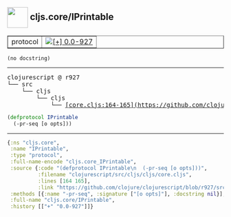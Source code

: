 ## <img width="48px" valign="middle" src="http://i.imgur.com/Hi20huC.png"> cljs.core/IPrintable

 <table border="1">
<tr>
<td>protocol</td>
<td><a href="https://github.com/cljsinfo/api-refs/tree/0.0-927"><img valign="middle" alt="[+] 0.0-927" src="https://img.shields.io/badge/+-0.0--927-lightgrey.svg"></a> </td>
</tr>
</table>

 <samp>
</samp>

```
(no docstring)
```

---

 <pre>
clojurescript @ r927
└── src
    └── cljs
        └── cljs
            └── <ins>[core.cljs:164-165](https://github.com/clojure/clojurescript/blob/r927/src/cljs/cljs/core.cljs#L164-L165)</ins>
</pre>

```clj
(defprotocol IPrintable
  (-pr-seq [o opts]))
```


---

```clj
{:ns "cljs.core",
 :name "IPrintable",
 :type "protocol",
 :full-name-encode "cljs.core_IPrintable",
 :source {:code "(defprotocol IPrintable\n  (-pr-seq [o opts]))",
          :filename "clojurescript/src/cljs/cljs/core.cljs",
          :lines [164 165],
          :link "https://github.com/clojure/clojurescript/blob/r927/src/cljs/cljs/core.cljs#L164-L165"},
 :methods [{:name "-pr-seq", :signature ["[o opts]"], :docstring nil}],
 :full-name "cljs.core/IPrintable",
 :history [["+" "0.0-927"]]}

```

